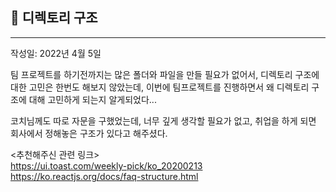 ## 🚀 디렉토리 구조

---

작성일: 2022년 4월 5일

팀 프로젝트를 하기전까지는 많은 폴더와 파일을 만들 필요가 없어서, 디렉토리 구조에 대한 고민은 한번도 해보지 않았는데, 이번에 팀프로젝트를 진행하면서 왜 디렉토리 구조에 대해 고민하게 되는지 알게되었다...<br />

코치님께도 따로 자문을 구했었는데, 너무 깊게 생각할 필요가 없고, 취업을 하게 되면 회사에서 정해놓은 구조가 있다고 해주셨다.

<추천해주신 관련 링크> <br />
https://ui.toast.com/weekly-pick/ko_20200213 <br />
https://ko.reactjs.org/docs/faq-structure.html
